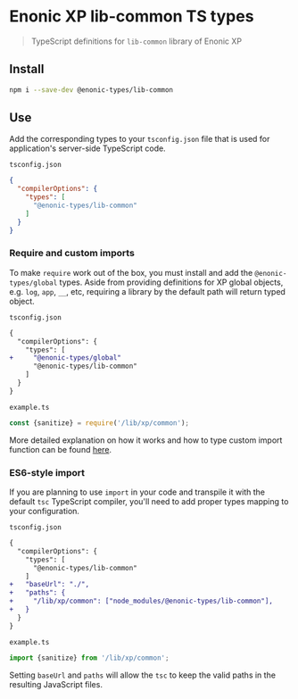 # Enonic XP lib-common TS types

> TypeScript definitions for `lib-common` library of Enonic XP

## Install

```bash
npm i --save-dev @enonic-types/lib-common
```

## Use

Add the corresponding types to your `tsconfig.json` file that is used for application's server-side TypeScript code.

`tsconfig.json`

```json
{
  "compilerOptions": {
    "types": [
      "@enonic-types/lib-common"
    ]
  }
}
```

### Require and custom imports

To make `require` work out of the box, you must install and add the `@enonic-types/global` types. Aside from providing definitions for XP
global objects, e.g. `log`, `app`, `__`, etc, requiring a library by the default path will return typed object.

`tsconfig.json`

```diff
{
  "compilerOptions": {
    "types": [
+     "@enonic-types/global"
      "@enonic-types/lib-common"
    ]
  }
}
```

`example.ts`

```ts
const {sanitize} = require('/lib/xp/common');
```

More detailed explanation on how it works and how to type custom import function can be
found [here](https://developer.enonic.com/docs/xp/stable/api).

### ES6-style import

If you are planning to use `import` in your code and transpile it with the default `tsc` TypeScript compiler, you'll need to add proper
types mapping to your configuration.

`tsconfig.json`

```diff
{
  "compilerOptions": {
    "types": [
      "@enonic-types/lib-common"
    ]
+   "baseUrl": "./",
+   "paths": {
+     "/lib/xp/common": ["node_modules/@enonic-types/lib-common"],
+   }
  }
}
```

`example.ts`

```ts
import {sanitize} from '/lib/xp/common';
```

Setting `baseUrl` and `paths` will allow the `tsc` to keep the valid paths in the resulting JavaScript files.
